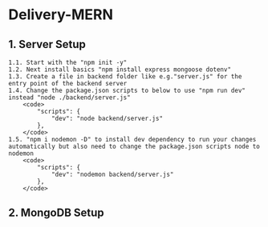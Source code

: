 # Delivery-MERN

## 1. Server Setup
    1.1. Start with the "npm init -y"
    1.2. Next install basics "npm install express mongoose dotenv"
    1.3. Create a file in backend folder like e.g."server.js" for the entry point of the backend server
    1.4. Change the package.json scripts to below to use "npm run dev" instead "node ./backend/server.js"
        <code>
            "scripts": {
                "dev": "node backend/server.js"
            },
        </code>
    1.5. "npm i nodemon -D" to install dev dependency to run your changes automatically but also need to change the package.json scripts node to nodemon
        <code>
            "scripts": {
                "dev": "nodemon backend/server.js"
            },
        </code>

## 2. MongoDB Setup
    
